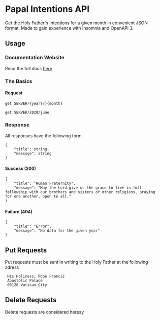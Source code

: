# Papal Intentions API
Get the Holy Father's Intentions for a given month in convenient JSON format. Made to gain experience with Insomnia and OpenAPI 3. 

## Usage
### Documentation Website
Read the full docs [here](https://plabick.github.io/Papal-Intentions-API/)
### The Basics
#### Request
``` REST
get SERVER/{year}/}{month}
```
```REST
get SERVER/2020/june
```
### Response
All responses have the following form
```
{
	"title": string,
	"message": string
}
```

#### Success (200)
```
{
	"title": "Human Fraternity",
	"message": "May the Lord give us the grace to live in full fellowship with our brothers and sisters of other religions, praying for one another, open to all."
}
```
#### Failure (404)
``` 
{
	"title": "Error",
	"message": "No data for the given year"
}
```
## Put Requests
Put requests must be sent in writing to the Holy Father at the following adress
```
 His Holiness, Pope Francis
 Apostolic Palace
 00120 Vatican City
```
## Delete Requests
Delete requests are considered heresy 
